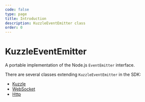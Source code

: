 ```yaml
---
code: false
type: page
title: Introduction
description: KuzzleEventEmitter class
order: 0
---
```


# KuzzleEventEmitter

A portable implementation of the Node.js `EventEmitter` interface.

There are several classes extending `KuzzleEventEmitter` in the SDK:

- [Kuzzle](/sdk/js/7/core-classes/kuzzle)
- [WebSocket](/sdk/js/7/protocols/websocket)
- [Http](/sdk/js/7/protocols/http)
